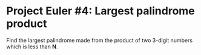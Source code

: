 # Project Euler #4: Largest palindrome product

Find the largest palindrome made from the product 
of two 3-digit numbers which is less than **N**.